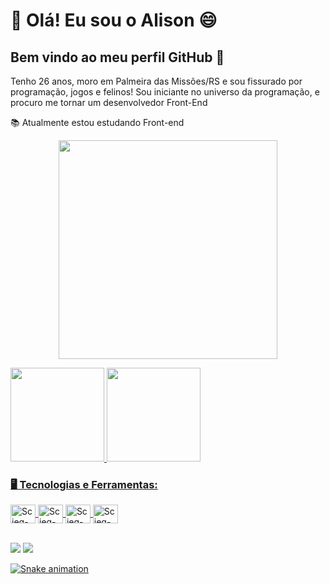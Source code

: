 <h1 align="left" dir="auto">👋 Olá! Eu sou o Alison 😄</h1>
<h2 dir="auto">Bem vindo ao meu perfil GitHub 👋</h2>
<p dir="auto">Tenho 26 anos, moro em Palmeira das Missões/RS e sou fissurado por programação, jogos e felinos! Sou iniciante no universo da programação, e procuro me tornar um desenvolvedor Front-End </p>
<p dir="auto">📚 Atualmente estou estudando Front-end</p>
<p align="center" dir="auto">
  <a target="_blank" rel="noopener noreferrer" href="https://camo.githubusercontent.com/7ff31bf674c5358f243c50ad2d3709af50a98c28e1f478dcc898309b973a4099/68747470733a2f2f73757065722e616272696c2e636f6d2e62722f77702d636f6e74656e742f75706c6f6164732f323031362f30392f73757065725f696d676761746f5f6469676974616e646f5f302e676966"><img src="https://camo.githubusercontent.com/7ff31bf674c5358f243c50ad2d3709af50a98c28e1f478dcc898309b973a4099/68747470733a2f2f73757065722e616272696c2e636f6d2e62722f77702d636f6e74656e742f75706c6f6164732f323031362f30392f73757065725f696d676761746f5f6469676974616e646f5f302e676966" width="350" data-animated-image="" data-canonical-src="https://super.abril.com.br/wp-content/uploads/2016/09/super_imggato_digitando_0.gif" style="max-width: 100%;"></a>
</p>
<div dir="auto">
  <a href="https://github.com/Scieq">
  <img height="150em" src="https://github-readme-stats-eight-theta.vercel.app/api?username=scieq&amp;show_icons=true&amp;theme=algolia&amp;include_all_commits=true&amp;count_private=true" style="max-width: 100%;">
  <img height="150em" src="https://github-readme-stats-eight-theta.vercel.app/api/top-langs/?username=scieq&amp;layout=compact&amp;langs_count=8&amp;theme=algolia" style="max-width: 100%;">
</a></div><a href="https://github.com/Scieq">
 <h3>🖥️ Tecnologias e Ferramentas:</h3>
<div dir="auto">
  <img align="center" alt="Scieq-Js" height="30" width="40" title="JavaScript" src="https://cdn.jsdelivr.net/gh/devicons/devicon/icons/javascript/javascript-original.svg" style="max-width: 100%;">
  <img align="center" alt="Scieq-HTML" height="30" width="40" title="HTML5" src="https://cdn.jsdelivr.net/gh/devicons/devicon/icons/html5/html5-original.svg" style="max-width: 100%;">
  <img align="center" alt="Scieq-CSS" height="30" width="40" title="CSS3" src="https://cdn.jsdelivr.net/gh/devicons/devicon/icons/css3/css3-original.svg" style="max-width: 100%;">
  <img align="center" alt="Scieq-React" height="30" width="40" title="React" src="https://cdn.jsdelivr.net/gh/devicons/devicon/icons/react/react-original.svg" style="max-width: 100%;">
</div>
  <br>
</a><div dir="auto"><a href="https://github.com/Scieq"> 
</a><p dir="auto"><a href="https://github.com/Scieq"></a><a href="mailto:alisonsdq@gmail.com"><img src="https://img.shields.io/badge/Gmail-D14836?style=for-the-badge&logo=gmail&logoColor=white" target="_blank" style="max-width: 100%;"></a>
<a href="https://www.linkedin.com/in/alison-saldanha" target="_blank"><img src="https://img.shields.io/badge/-LinkedIn-%230077B5?style=for-the-badge&logo=linkedin&logoColor=white" target="_blank" style="max-width: 100%;"></a>
</div>
<p dir="auto"><a target="_blank" rel="noopener noreferrer" href="https://github.com/scieq/scieq/blob/output/github-contribution-grid-snake.svg"><img src="https://github.com/scieq/scieq/raw/output/github-contribution-grid-snake.svg" alt="Snake animation" style="max-width: 100%;"></a></p>
